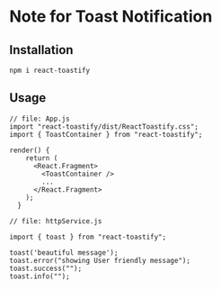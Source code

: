 # Note for Toast Notification

## Installation

`npm i react-toastify`

## Usage

```
// file: App.js
import "react-toastify/dist/ReactToastify.css";
import { ToastContainer } from "react-toastify";

render() {
    return (
      <React.Fragment>
        <ToastContainer />
        ...
      </React.Fragment>
    );
  }
```

```
// file: httpService.js

import { toast } from "react-toastify";

toast('beautiful message');
toast.error("showing User friendly message");
toast.success("");
toast.info("");
```

